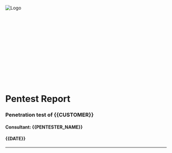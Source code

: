 ![Logo](https://owaspwgtfbucket.blob.core.windows.net/asticiimages/images/ASTICI_PenTest.png)
<br>
<br>
<br>
<br>
<br>
<br>
<br>
<br>
<br>
<br>
<br>
<br>
<br>
<br>
# Pentest Report
### Penetration test of **{{CUSTOMER}}**
#### Consultant: {{PENTESTER_NAME}}
#### {{DATE}}

___
